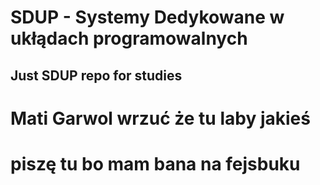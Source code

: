 # SDUP - Systemy Dedykowane w ukłądach programowalnych
## Just SDUP repo for studies 
# Mati Garwol wrzuć że tu laby jakieś
# piszę tu bo mam bana na fejsbuku